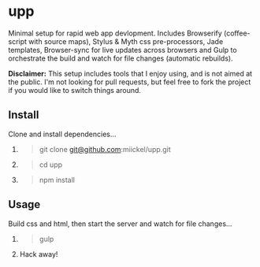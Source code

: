 # upp

Minimal setup for rapid web app devlopment. Includes Browserify (coffee-script with source maps), Stylus & Myth css pre-processors, Jade templates, Browser-sync for live updates across browsers and Gulp to orchestrate the build and watch for file changes (automatic rebuilds).

__Disclaimer:__ This setup includes tools that I enjoy using, and is not aimed at the public. I'm not looking for pull requests, but feel free to fork the project if you would like to switch things around.

## Install

Clone and install dependencies...

1. > git clone git@github.com:miickel/upp.git
2. > cd upp
3. > npm install

## Usage

Build css and html, then start the server and watch for file changes...

1. > gulp
2. Hack away!
